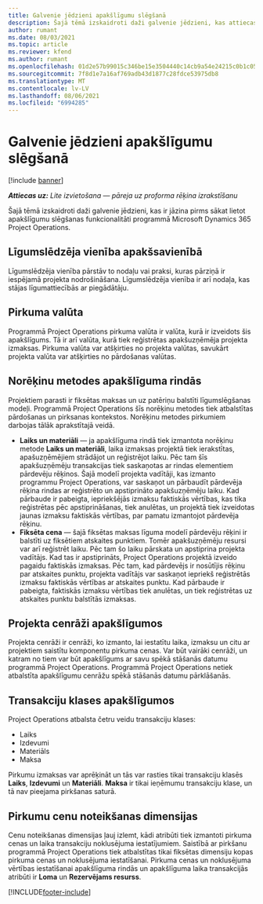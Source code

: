 ```yaml
---
title: Galvenie jēdzieni apakšlīgumu slēgšanā
description: Šajā tēmā izskaidroti daži galvenie jēdzieni, kas attiecas uz apakšlīgumu slēgšanu programmā Microsoft Dynamics 365 Project Operations.
author: rumant
ms.date: 08/03/2021
ms.topic: article
ms.reviewer: kfend
ms.author: rumant
ms.openlocfilehash: 01d2e57b99015c346be15e3504440c14cb9a54e24215c0b1c052c5112f4b940a
ms.sourcegitcommit: 7f8d1e7a16af769adb43d1877c28fdce53975db8
ms.translationtype: MT
ms.contentlocale: lv-LV
ms.lasthandoff: 08/06/2021
ms.locfileid: "6994285"
---
```

# <a name="key-concepts-in-subcontracting"></a>Galvenie jēdzieni apakšlīgumu slēgšanā

[!include [banner](../../includes/dataverse-preview.md)]

_**Attiecas uz:** Lite izvietošana — pāreja uz proforma rēķina izrakstīšanu_

Šajā tēmā izskaidroti daži galvenie jēdzieni, kas ir jāzina pirms sākat lietot apakšlīgumu slēgšanas funkcionalitāti programmā Microsoft Dynamics 365 Project Operations.

## <a name="contracting-unit-on-the-subcontract"></a>Līgumslēdzēja vienība apakšsavienībā

Līgumslēdzēja vienība pārstāv to nodaļu vai praksi, kuras pārziņā ir iespējamā projekta nodrošināšana. Līgumslēdzēja vienība ir arī nodaļa, kas stājas līgumattiecībās ar piegādātāju.

## <a name="purchase-currency"></a>Pirkuma valūta

Programmā Project Operations pirkuma valūta ir valūta, kurā ir izveidots šis apakšlīgums. Tā ir arī valūta, kurā tiek reģistrētas apakšuzņēmēja projekta izmaksas. Pirkuma valūta var atšķirties no projekta valūtas, savukārt projekta valūta var atšķirties no pārdošanas valūtas.

## <a name="billing-methods-on-subcontract-lines"></a>Norēķinu metodes apakšlīguma rindās

Projektiem parasti ir fiksētas maksas un uz patēriņu balstīti līgumslēgšanas modeļi. Programmā Project Operations šīs norēķinu metodes tiek atbalstītas pārdošanas un pirksanas kontekstos. Norēķinu metodes pirkumiem darbojas tālāk aprakstītajā veidā.

- **Laiks un materiāli** — ja apakšlīguma rindā tiek izmantota norēķinu metode **Laiks un materiāli**, laika izmaksas projektā tiek ierakstītas, apašuzņēmējiem strādājot un reģistrējot laiku. Pēc tam šīs apakšuzņēmēju transakcijas tiek saskaņotas ar rindas elementiem pārdevēju rēķinos. Šajā modelī projekta vadītāji, kas izmanto programmu Project Operations, var saskaņot un pārbaudīt pārdevēja rēķina rindas ar reģistrēto un apstiprināto apakšuzņēmēju laiku. Kad pārbaude ir pabeigta, iepriekšējās izmaksu faktiskās vērtības, kas tika reģistrētas pēc apstiprināšanas, tiek anulētas, un projektā tiek izveidotas jaunas izmaksu faktiskās vērtības, par pamatu izmantojot pārdevēja rēķinu.
- **Fiksēta cena** — šajā fiksētas maksas līguma modelī pārdevēju rēķini ir balstīti uz fiksētiem atskaites punktiem. Tomēr apakšuzņēmēju resursi var arī reģistrēt laiku. Pēc tam šo laiku pārskata un apstiprina projekta vadītājs. Kad tas ir apstiprināts, Project Operations projektā izveido pagaidu faktiskās izmaksas. Pēc tam, kad pārdevējs ir nosūtījis rēķinu par atskaites punktu, projekta vadītājs var saskaņot iepriekš reģistrētās izmaksu faktiskās vērtības ar atskaites punktu. Kad pārbaude ir pabeigta, faktiskās izmaksu vērtības tiek anulētas, un tiek reģistrētas uz atskaites punktu balstītās izmaksas.

## <a name="project-price-lists-on-subcontracts"></a>Projekta cenrāži apakšlīgumos

Projekta cenrāži ir cenrāži, ko izmanto, lai iestatītu laika, izmaksu un citu ar projektiem saistītu komponentu pirkuma cenas. Var būt vairāki cenrāži, un katram no tiem var būt apakšlīgums ar savu spēkā stāšanās datumu programmā Project Operations. Programmā Project Operations netiek atbalstīta apakšlīgumu cenrāžu spēkā stāšanās datumu pārklāšanās.

## <a name="transaction-classes-on-subcontracts"></a>Transakciju klases apakšlīgumos

Project Operations atbalsta četru veidu transakciju klases:

- Laiks
- Izdevumi
- Materiāls
- Maksa

Pirkumu izmaksas var aprēķināt un tās var rasties tikai transakciju klasēs **Laiks**, **Izdevumi** un **Materiāli**. **Maksa** ir tikai ieņēmumu transakciju klase, un tā nav pieejama pirkšanas saturā.

## <a name="purchase-pricing-dimensions"></a>Pirkumu cenu noteikšanas dimensijas

Cenu noteikšanas dimensijas ļauj izlemt, kādi atribūti tiek izmantoti pirkuma cenas un laika transakciju noklusējuma iestatījumiem. Saistībā ar pirkšanu programmā Project Operations tiek atbalstītas tikai fiksētas dimensiju kopas pirkuma cenas un noklusējuma iestatīšanai. Pirkuma cenas un noklusējuma vērtības iestatīšanai apakšlīguma rindās un apakšlīguma laika transakcijās atribūti ir **Loma** un **Rezervējams resurss**.

[!INCLUDE[footer-include](../../includes/footer-banner.md)]
